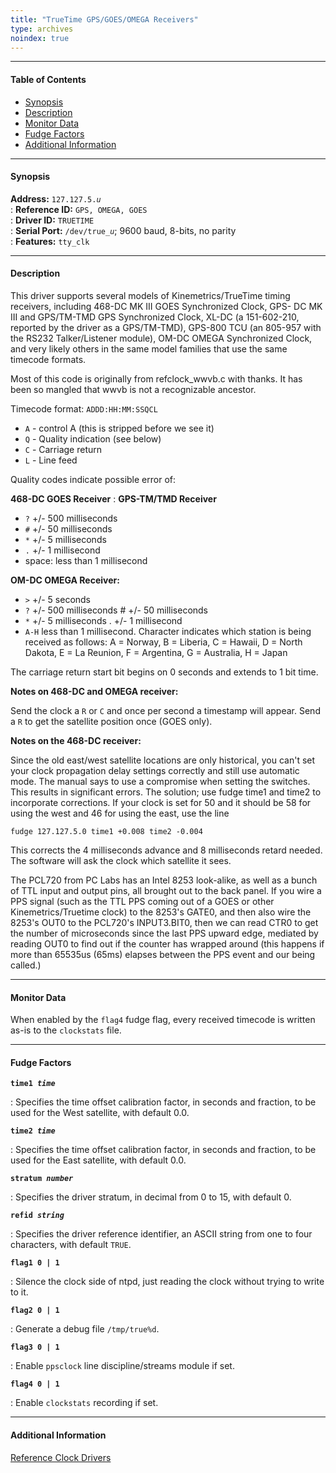```yaml
---
title: "TrueTime GPS/GOES/OMEGA Receivers"
type: archives
noindex: true
---
```


* * *

#### Table of Contents

*   [Synopsis](/documentation/3-5.93e/driver5/#synopsis)
*   [Description](/documentation/3-5.93e/driver5/#description)
*   [Monitor Data](/documentation/3-5.93e/driver5/#monitor-data)
*   [Fudge Factors](/documentation/3-5.93e/driver5/#fudge-factors)
*   [Additional Information](/documentation/3-5.93e/driver5/#additional-information)

* * *

#### Synopsis

**Address:** <code>127.127.5._u_</code>  
: **Reference ID:** <code>GPS, OMEGA, GOES</code>  
: **Driver ID:** <code>TRUETIME</code>  
: **Serial Port:** <code>/dev/true\__u_</code>; 9600 baud, 8-bits, no parity  
: **Features:** <code>tty_clk</code>

* * *

#### Description

This driver supports several models of Kinemetrics/TrueTime timing receivers, including 468-DC MK III GOES Synchronized Clock, GPS- DC MK III and GPS/TM-TMD GPS Synchronized Clock, XL-DC (a 151-602-210, reported by the driver as a GPS/TM-TMD), GPS-800 TCU (an 805-957 with the RS232 Talker/Listener module), OM-DC OMEGA Synchronized Clock, and very likely others in the same model families that use the same timecode formats.

Most of this code is originally from refclock_wwvb.c with thanks. It has been so mangled that wwvb is not a recognizable ancestor.

Timecode format: `ADDD:HH:MM:SSQCL` 

* `A` - control A (this is stripped before we see it) 
* `Q` - Quality indication (see below) 
* `C` - Carriage return 
* `L` - Line feed

Quality codes indicate possible error of:

**468-DC GOES Receiver** 
: **GPS-TM/TMD Receiver**

* `?` +/- 500 milliseconds 
* `#` +/- 50 milliseconds  
* `*` +/- 5 milliseconds 
* `.` +/- 1 millisecond  
* space: less than 1 millisecond

**OM-DC OMEGA Receiver:**

* `>` +/- 5 seconds  
* `?` +/- 500 milliseconds # +/- 50 milliseconds  
* `*` +/- 5 milliseconds . +/- 1 millisecond  
* `A-H` less than 1 millisecond. Character indicates which station is being received as follows:  A = Norway, B = Liberia, C = Hawaii, D = North Dakota, E = La Reunion, F = Argentina, G = Australia, H = Japan  

The carriage return start bit begins on 0 seconds and extends to 1 bit time.

**Notes on 468-DC and OMEGA receiver:**

Send the clock a <code>R</code> or <code>C</code> and once per second a timestamp will appear. Send a <code>R</code> to get the satellite position once (GOES only).

**Notes on the 468-DC receiver:**

Since the old east/west satellite locations are only historical, you can't set your clock propagation delay settings correctly and still use automatic mode. The manual says to use a compromise when setting the switches. This results in significant errors. The solution; use fudge time1 and time2 to incorporate corrections. If your clock is set for 50 and it should be 58 for using the west and 46 for using the east, use the line

`fudge 127.127.5.0 time1 +0.008 time2 -0.004`

This corrects the 4 milliseconds advance and 8 milliseconds retard needed. The software will ask the clock which satellite it sees.

The PCL720 from PC Labs has an Intel 8253 look-alike, as well as a bunch of TTL input and output pins, all brought out to the back panel. If you wire a PPS signal (such as the TTL PPS coming out of a GOES or other Kinemetrics/Truetime clock) to the 8253's GATE0, and then also wire the 8253's OUT0 to the PCL720's INPUT3.BIT0, then we can read CTR0 to get the number of microseconds since the last PPS upward edge, mediated by reading OUT0 to find out if the counter has wrapped around (this happens if more than 65535us (65ms) elapses between the PPS event and our being called.)

* * *

#### Monitor Data

When enabled by the <code>flag4</code> fudge flag, every received timecode is written as-is to the <code>clockstats</code> file.

* * *

#### Fudge Factors

<code>**time1 _time_**</code>

: Specifies the time offset calibration factor, in seconds and fraction, to be used for the West satellite, with default 0.0.

<code>**time2 _time_**</code>

:  Specifies the time offset calibration factor, in seconds and fraction, to be used for the East satellite, with default 0.0.

<code>**stratum _number_**</code>

: Specifies the driver stratum, in decimal from 0 to 15, with default 0.

<code>**refid _string_**</code>

: Specifies the driver reference identifier, an ASCII string from one to four characters, with default <code>TRUE</code>.

<code>**flag1 0 | 1**</code>

: Silence the clock side of ntpd, just reading the clock without trying to write to it.

<code>**flag2 0 | 1**</code>

: Generate a debug file <code>/tmp/true%d</code>.

<code>**flag3 0 | 1**</code>

: Enable <code>ppsclock</code> line discipline/streams module if set. 

<code>**flag4 0 | 1**</code>

: Enable <code>clockstats</code> recording if set.

* * *

#### Additional Information

[Reference Clock Drivers](/documentation/3-5.93e/refclock/)